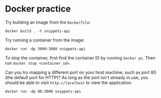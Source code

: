 # Docker practice

Try building an image from the `Dockerfile`:

```
docker build . -t snippets-api
```

Try running a container from the image:

```
docker run -dp 3000:3000 snippets-api
```

To stop the container, first find the container ID by running `docker ps`. Then run `docker stop <container_id>`.

Can you try mapping a different port on your host machine, such as port 80 (the default port for HTTP)? As long as the port isn't already in use, you should be able to visit `http://localhost` to view the application.

```
docker run -dp 80:3000 snippets-api
```
